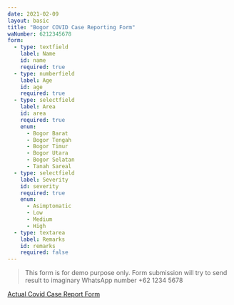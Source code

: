 ```yaml
---
date: 2021-02-09
layout: basic
title: "Bogor COVID Case Reporting Form"
waNumber: 6212345678
form:
  - type: textfield
    label: Name
    id: name
    required: true
  - type: numberfield
    label: Age
    id: age
    required: true
  - type: selectfield
    label: Area
    id: area
    required: true
    enum:
      - Bogor Barat
      - Bogor Tengah
      - Bogor Timur
      - Bogor Utara
      - Bogor Selatan
      - Tanah Sareal
  - type: selectfield
    label: Severity
    id: severity
    required: true
    enum:
      - Asimptomatic
      - Low
      - Medium
      - High
  - type: textarea
    label: Remarks
    id: remarks
    required: false
---
```


> This form is for demo purpose only.
> Form submission will try to send result to imaginary WhatsApp number +62 1234 5678

[Actual Covid Case Report Form](https://www.who.int/docs/default-source/coronaviruse/2019-covid-crf-v6.pdf?sfvrsn=c5ff90c6_2)